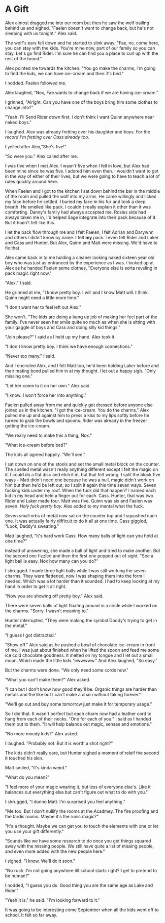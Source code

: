 # A Gift

Alex almost dragged me into our room but then he saw the wolf trailing behind us and sighed.  "Faelen doesn't want to change back, but he's not sleeping with us tonight."  Alex said.

The wolf's ears fell down and he started to slink away.  "Fae, no, come here, you can stay with the kids. You're mine now, part of our family so you can stay.  Let's go find Rider.  I'm sure he can find you a place to curl up with the rest of the brood."

Alex pointed me towards the kitchen.  "You go make the charms, I'm going to find the kids, we can have ice-cream and then it's bed."

I nodded. Faelen followed me.

Alex laughed, "Nox, Fae wants to change back if we are having ice-cream."

I grinned, "Alright.  Can you have one of the boys bring him some clothes to change into?"

"Yeah.  I'll Send  Rider down first.  I don't think I want Quinn anywhere near naked boys."

I laughed.  Alex was already fretting over his daughter and boys.  _For the record I'm fretting over Cass already too._

I yelled after Alex,"She's five!"

"So were you."  Alex called after me.

I was five when I met Alex.  I wasn't five when I fell in love, but Alex had been mine since he was five.  I adored him even then.  I wouldn't want to get in the way of either of their lives, but we were going to have to teach a lot of rules quickly around here.

When Faelen and I got to the kitchen I sat down behind the bar in the middle of the room and pulled the wolf into my arms.  He came willingly and licked my face before he settled.  I buried my face in his fur and took a deep breath.  He smelled like pack.  I couldn't really explain it other than it was comforting.  Danny's family had always accepted me.  Rosies side had always taken me in, I'd helped Sage integrate into their pack because of it.  But it hadn't felt like this.

I let the pack flow through me and I felt Faelen, I felt Adrian and Darywnn and others I didn't know by name.  I felt **my** pack.  I even felt Rider and Laker and Cass and Hunter.  But Alex, Quinn and Matt were missing.  We'd have to fix that.

Alex came back in to me holding a cleaner looking naked sixteen year old boy who was just as entranced by the experience as I was.  I looked up at Alex as he handed Faelen some clothes, "Everyone else is sorta reveling in pack magic right now."

"Alex."  I said.

He grinned at me, "I know pretty boy.  I will and I know Matt will.  I think Quinn might need a little more time."

"I don't want her to feel left out Alex."

She won't.  "The kids are doing a bang up job of making her feel part of the family.  I've never seen her smile quite so much as when she is sitting with your gaggle of boys and Cass and doing silly kid things."

"Join please?" I said as I held up my hand.  Alex took it.  

"I don't know pretty boy.  I think we have enough connections."

"Never too many."  I said.

And I encircled Alex, and I felt Matt too, he'd been holding Laker before and their mating bond pulled him in at my thought.  I let out a happy sigh.  "Only missing one."

"Let her come to it on her own."  Alex said.

"I know.  I won't force her into anything."

Faelen pulled away from me and quickly got dressed before anyone else joined us in the kitchen.  "I got the ice-cream.  You do the charms." Alex pulled me up and against him to press a kiss to my lips softly before he turned to grab the bowls and spoons.  Rider was already in the freezer getting the ice-cream.

"We really need to make this a thing, Nox."

"What ice-cream before bed?"

The kids all agreed happily.  "We'll see."

I sat down on one of the stools and set the small metal block on the counter.  The spelled metal wasn't really anything different except I felt the magic on it.  I could do a flat disc and etch it in, but that felt wrong.  I split the block five ways - Matt didn't need one because he was a null, magic didn't work on him but then he'd be left out, so I split it again this time seven ways.  Seven fucking kids under my roof.  When the fuck did that happen?  I named each kid in my head and held a finger out for each.  Cass.  Hunter, that was two.  Rider and Laker made four.  Matt was five.  Quinn was six and Faelen was seven.  _Holy fuck pretty boy._ Alex added to my mental what the fuck.

Seven small orbs of metal now sat on the counter top and I squashed each one.  It was actually fairly difficult to do it all at one time.  Cass giggled, "Look, Daddy's sweating."

Matt laughed, "It's hard work Cass.  How many balls of light can you hold at one time?"

Instead of answering, she made a ball of light and tried to make another.  But the second one fizzled and then the first one popped out of sight.  "See a light ball is easy.  Nox how many can you do?"

I shrugged.  I made three light balls while I was still working the seven charms.  They were flattened, now I was shaping them into the form I needed.  Which was a lot harder than it sounded.  I had to keep looking at my hand in order to get it all right.

"Now you are showing off pretty boy."  Alex said.

There were seven balls of light floating around in a circle while I worked on the charms.  "Sorry.  I wasn't meaning to."

Hunter interrupted, "They were making the symbol Daddy's trying to get in the metal."

"I guess I got distracted."

"Show off."  Alex said as he pushed a bowl of chocolate ice-cream in front of me.  I was just about finished when he lifted the spoon and feed me some ice cold chocolate goodness.  It melted on my tongue and I let out a small moan.  Which made the little kids "ewwwww."  And Alex laughed, "So easy."

But the charms were done.  "We only need some cords now."

"What you can't make them?"  Alex asked.

"I can but I don't know how good they'll be.  Organic things are harder than metals and the like but I can't make a chain without taking forever." 

"We'll go out and buy some tomorrow just make it for temporary usage."

So I did that.  It wasn't perfect but each charm now had a leather cord to hang from each of their necks.  "One for each of you."  I said as I handed them out to them.  "It will help balance out magic, senses and emotions."

"No more moody kids?"  Alex asked.

I laughed.  "Probably not.  But it is worth a shot right?"

The kids didn't really care, but Hunter sighed a moment of releif the second it touched his skin.

Matt smiled, "It's kinda weird."

"What do you mean?"

"I feel more of your magic wearing it, but less of everyone else's.  Like it balances out everything else but can't figure out what to do with you."

I shrugged, "I dunno Matt.  I'm surprised you feel anything."

"Me too.  But I don't nullify the rooms at the Acadmey.  The fire proofing and the tardis rooms.  Maybe it's the runic magic?"

"It's a thought.  Maybe we can get you to touch the elements with one or let you use your gift differently."

"Sounds like we have some research to do once you get things squared away with the missing people.  We still have quite a list of missing people, and even more added with the new people here."

I sighed.  "I know.  We'll do it soon."

"No rush.  I'm not going anywhere till school starts right?  I get to pretend to be human?"

I nodded, "I guess you do.  Good thing you are the same age as Lake and Rider."

"Yeah it is."  he said.  "I'm looking forward to it."

It was going to be interesting come September when all the kids went off to school.  It felt so far away.